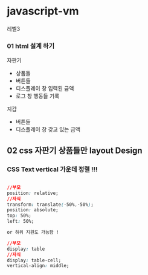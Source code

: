 # javascript-vm
레벨3


### 01 html 설계 하기 

자판기 
* 상품들 
* 버튼들 
* 디스플레이 창 입력된 금액
* 로그 창 행동들 기록 

지갑 
* 버튼들
* 디스플레이 창 갖고 있는 금액

## 02 css 자판기 상품들만 layout Design

### CSS Text vertical 가운데 정렬 !!!

```css

//부모
position: relative;
//자식
transform: translate(-50%,-50%);
position: absolute;
top: 50%;
left: 50%;

or 하위 지원도 가능함 ! 

//부모
display: table
//자식
display: table-cell;
vertical-align: middle;


```